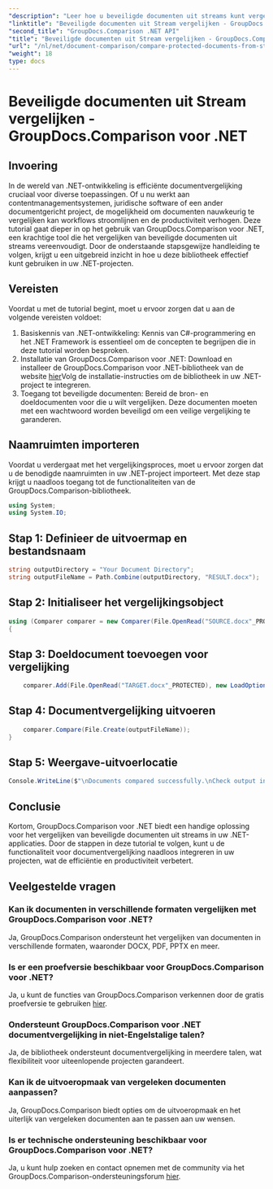 ```yaml
---
"description": "Leer hoe u beveiligde documenten uit streams kunt vergelijken met GroupDocs.Comparison voor .NET. Stroomlijn uw documentvergelijkingsproces moeiteloos."
"linktitle": "Beveiligde documenten uit Stream vergelijken - GroupDocs.Comparison voor .NET"
"second_title": "GroupDocs.Comparison .NET API"
"title": "Beveiligde documenten uit Stream vergelijken - GroupDocs.Comparison voor .NET"
"url": "/nl/net/document-comparison/compare-protected-documents-from-stream/"
"weight": 18
type: docs
---
```

# Beveiligde documenten uit Stream vergelijken - GroupDocs.Comparison voor .NET

## Invoering
In de wereld van .NET-ontwikkeling is efficiënte documentvergelijking cruciaal voor diverse toepassingen. Of u nu werkt aan contentmanagementsystemen, juridische software of een ander documentgericht project, de mogelijkheid om documenten nauwkeurig te vergelijken kan workflows stroomlijnen en de productiviteit verhogen. Deze tutorial gaat dieper in op het gebruik van GroupDocs.Comparison voor .NET, een krachtige tool die het vergelijken van beveiligde documenten uit streams vereenvoudigt. Door de onderstaande stapsgewijze handleiding te volgen, krijgt u een uitgebreid inzicht in hoe u deze bibliotheek effectief kunt gebruiken in uw .NET-projecten.
## Vereisten
Voordat u met de tutorial begint, moet u ervoor zorgen dat u aan de volgende vereisten voldoet:
1. Basiskennis van .NET-ontwikkeling: Kennis van C#-programmering en het .NET Framework is essentieel om de concepten te begrijpen die in deze tutorial worden besproken.
2. Installatie van GroupDocs.Comparison voor .NET: Download en installeer de GroupDocs.Comparison voor .NET-bibliotheek van de website [hier](https://releases.groupdocs.com/comparison/net/)Volg de installatie-instructies om de bibliotheek in uw .NET-project te integreren.
3. Toegang tot beveiligde documenten: Bereid de bron- en doeldocumenten voor die u wilt vergelijken. Deze documenten moeten met een wachtwoord worden beveiligd om een veilige vergelijking te garanderen.

## Naamruimten importeren
Voordat u verdergaat met het vergelijkingsproces, moet u ervoor zorgen dat u de benodigde naamruimten in uw .NET-project importeert. Met deze stap krijgt u naadloos toegang tot de functionaliteiten van de GroupDocs.Comparison-bibliotheek.

```csharp
using System;
using System.IO;
```

## Stap 1: Definieer de uitvoermap en bestandsnaam
```csharp
string outputDirectory = "Your Document Directory";
string outputFileName = Path.Combine(outputDirectory, "RESULT.docx");
```
## Stap 2: Initialiseer het vergelijkingsobject
```csharp
using (Comparer comparer = new Comparer(File.OpenRead("SOURCE.docx"_PROTECTED), new LoadOptions() { Password = "1234" }))
{
```
## Stap 3: Doeldocument toevoegen voor vergelijking
```csharp
    comparer.Add(File.OpenRead("TARGET.docx"_PROTECTED), new LoadOptions() { Password = "5678" });
```
## Stap 4: Documentvergelijking uitvoeren
```csharp
    comparer.Compare(File.Create(outputFileName));
}
```
## Stap 5: Weergave-uitvoerlocatie
```csharp
Console.WriteLine($"\nDocuments compared successfully.\nCheck output in {Directory.GetCurrentDirectory()}.");
```

## Conclusie
Kortom, GroupDocs.Comparison voor .NET biedt een handige oplossing voor het vergelijken van beveiligde documenten uit streams in uw .NET-applicaties. Door de stappen in deze tutorial te volgen, kunt u de functionaliteit voor documentvergelijking naadloos integreren in uw projecten, wat de efficiëntie en productiviteit verbetert.
## Veelgestelde vragen
### Kan ik documenten in verschillende formaten vergelijken met GroupDocs.Comparison voor .NET?
Ja, GroupDocs.Comparison ondersteunt het vergelijken van documenten in verschillende formaten, waaronder DOCX, PDF, PPTX en meer.
### Is er een proefversie beschikbaar voor GroupDocs.Comparison voor .NET?
Ja, u kunt de functies van GroupDocs.Comparison verkennen door de gratis proefversie te gebruiken [hier](https://releases.groupdocs.com/).
### Ondersteunt GroupDocs.Comparison voor .NET documentvergelijking in niet-Engelstalige talen?
Ja, de bibliotheek ondersteunt documentvergelijking in meerdere talen, wat flexibiliteit voor uiteenlopende projecten garandeert.
### Kan ik de uitvoeropmaak van vergeleken documenten aanpassen?
Ja, GroupDocs.Comparison biedt opties om de uitvoeropmaak en het uiterlijk van vergeleken documenten aan te passen aan uw wensen.
### Is er technische ondersteuning beschikbaar voor GroupDocs.Comparison voor .NET?
Ja, u kunt hulp zoeken en contact opnemen met de community via het GroupDocs.Comparison-ondersteuningsforum [hier](https://forum.groupdocs.com/c/comparison/12).